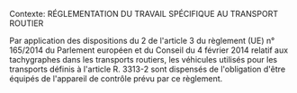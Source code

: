 Contexte: RÉGLEMENTATION DU TRAVAIL SPÉCIFIQUE AU TRANSPORT ROUTIER

Par application des dispositions du 2 de l'article 3 du règlement (UE) n° 165/2014 du Parlement européen et du Conseil du 4 février 2014 relatif aux tachygraphes dans les transports routiers, les véhicules utilisés pour les transports définis à l'article R. 3313-2 sont dispensés de l'obligation d'être équipés de l'appareil de contrôle prévu par ce règlement.